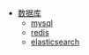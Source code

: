 

* [数据库](/sql/)
  * [mysql](/sql/mysql.md)
  * [redis](/sql/redis.md)
  * [elasticsearch](/sql/elasticsearch.md)

